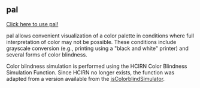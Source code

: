 pal
---

[Click here to use pal!](https://nmael.github.io/pal/)

pal allows convenient visualization of a color palette in conditions where full interpretation of color may not be possible. These conditions include grayscale conversion (e.g., printing using a "black and white" printer) and several forms of color blindness.

Color blindness simulation is performed using the HCIRN Color Blindness Simulation Function. Since HCIRN no longer exists, the function was adapted from a version available from the [jsColorblindSimulator](https://github.com/MaPePeR/jsColorblindSimulator/blob/master/hcirn_colorblind_simulation.js).
